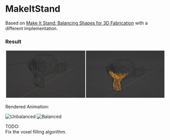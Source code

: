 # MakeItStand  
  
Based on [Make It Stand: Balancing Shapes for 3D Fabrication](https://igl.ethz.ch/projects/make-it-stand/) with a different implementation.
  
### Result  
![Side by Side Comparison](https://raw.githubusercontent.com/Arduino3128/MakeItStand/main/Renders/Comparison.png)
  
    
Rendered Animation:  

![Unbalanced](https://raw.githubusercontent.com/Arduino3128/MakeItStand/main/Renders/Unbalanced.gif)
![Balanced](https://raw.githubusercontent.com/Arduino3128/MakeItStand/main/Renders/Balanced.gif)  
  
TODO:  
Fix the voxel filling algorithm.